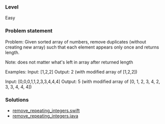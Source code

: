 ### Level
Easy

### Problem statement

 Problem:
 Given sorted array of numbers, remove duplicates (without creating new array) such that each element appears only once and returns length.

 Note: does not matter what's left in array after returned length

 Examples:
 Input: [1,2,2]
 Output: 2 (with modified array of [1,2,2])

 Input: [0,0,0,1,1,2,3,3,4,4,4]
 Output: 5 (with modified array of [0, 1, 2, 3, 4, 2, 3, 3, 4, 4, 4])


### Solutions
- [remove_repeating_integers.swift](remove_repeating_integers.swift)
- [remove_repeating_integers.java](remove_repeating_integers.java)
